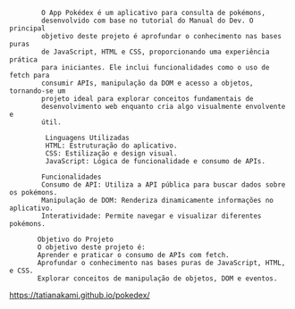 
            O App Pokédex é um aplicativo para consulta de pokémons,
            desenvolvido com base no tutorial do Manual do Dev. O principal
            objetivo deste projeto é aprofundar o conhecimento nas bases puras
            de JavaScript, HTML e CSS, proporcionando uma experiência prática
            para iniciantes. Ele inclui funcionalidades como o uso de fetch para
            consumir APIs, manipulação da DOM e acesso a objetos, tornando-se um
            projeto ideal para explorar conceitos fundamentais de
            desenvolvimento web enquanto cria algo visualmente envolvente e
            útil.

             Linguagens Utilizadas
             HTML: Estruturação do aplicativo.
             CSS: Estilização e design visual.
             JavaScript: Lógica de funcionalidade e consumo de APIs.

            Funcionalidades
            Consumo de API: Utiliza a API pública para buscar dados sobre os pokémons.
            Manipulação de DOM: Renderiza dinamicamente informações no aplicativo.
            Interatividade: Permite navegar e visualizar diferentes pokémons.

           Objetivo do Projeto
           O objetivo deste projeto é:
           Aprender e praticar o consumo de APIs com fetch.
           Aprofundar o conhecimento nas bases puras de JavaScript, HTML, e CSS.
           Explorar conceitos de manipulação de objetos, DOM e eventos.

            


 https://tatianakami.github.io/pokedex/
            

